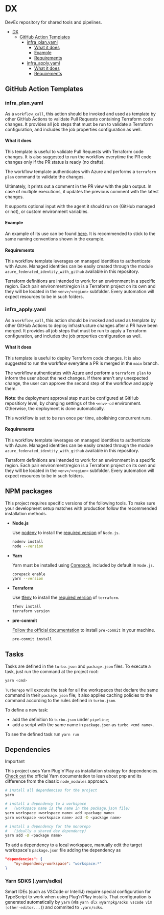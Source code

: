 # DX

DevEx repository for shared tools and pipelines.

- [DX](#dx)
  - [GitHub Action Templates](#github-action-templates)
    - [infra_plan.yaml](#infra_planyaml)
      - [What it does](#what-it-does)
      - [Example](#example)
      - [Requirements](#requirements)
    - [infra\_apply.yaml](#infra_applyyaml)
      - [What it does](#what-it-does-1)
      - [Requirements](#requirements-1)

## GitHub Action Templates

### infra_plan.yaml

As a `workflow_call`, this action should be invoked and used as template by other GitHub Actions to validate Pull Requests containing Terraform code changes. It provides all job steps that must be run to validate a Terraform configuration, and includes the job properties configuration as well.

#### What it does

This template is useful to validate Pull Requests with Terraform code changes. It is also suggested to run the workflow everytime the PR code changes only if the PR status is ready (no drafts).

The workflow template authenticates with Azure and performs a `terraform plan` command to validate the changes.

Ultimately, it prints out a comment in the PR view with the plan output. In case of multiple executions, it updates the previous comment with the latest changes.

It supports optional input with the agent it should run on (GitHub managed or not), or custom environment variables.

#### Example

An example of its use can be found [here](https://github.com/pagopa/dx-typescript/blob/main/.github/workflows/pr_infra.yaml).
It is recommended to stick to the same naming conventions shown in the example.

#### Requirements

This workflow template leverages on managed identities to authenticate with Azure. Managed identities can be easily created through the module `azure_federated_identity_with_github` available in this repository.

Terraform definitions are intended to work for an environment in a specific region. Each pair environment/region is a Terraform project on its own and they will be located in the `<env>/<region>` subfolder. Every automation will expect resources to be in such folders.

### infra_apply.yaml

As a `workflow_call`, this action should be invoked and used as template by other GitHub Actions to deploy infrastructure changes after a PR have been merged. It provides all job steps that must be run to apply a Terraform configuration, and includes the job properties configuration as well.

#### What it does

This template is useful to deploy Terraform code changes. It is also suggested to run the workflow everytime a PR is merged in the `main` branch.

The workflow authenticates with Azure and perform a `terraform plan` to inform the user about the next changes. If there aren't any unexpected change, the user can approve the second step of the workflow and apply them.

**Note**: the deployment approval step must be configured at GitHub repositiory level, by changing settings of the `<env>-cd` environment. Otherwise, the deployment is done automatically.

This workflow is set to be run once per time, abolishing concurrent runs.

#### Requirements

This workflow template leverages on managed identities to authenticate with Azure. Managed identities can be easily created through the module `azure_federated_identity_with_github` available in this repository.

Terraform definitions are intended to work for an environment in a specific region. Each pair environment/region is a Terraform project on its own and they will be located in the `<env>/<region>` subfolder. Every automation will expect resources to be in such folders.

## NPM packages

This project requires specific versions of the following tools. To make sure your development setup matches with production follow the recommended installation methods.

- **Node.js**

  Use [nodenv](https://github.com/nodenv/nodenv) to install the [required version](.node-version) of `Node.js`.

  ```sh
  nodenv install
  node --version
  ```

- **Yarn**

  Yarn must be installed using [Corepack](https://yarnpkg.com/getting-started/install), included by default in `Node.js`.

  ```sh
  corepack enable
  yarn --version
  ```

- **Terraform**

  Use [tfenv](https://github.com/tfutils/tfenv) to install the [required version](.terraform-version) of `terraform`.

  ```sh
  tfenv install
  terraform version
  ```

- **pre-commit**

  [Follow the official documentation](https://pre-commit.com/) to install `pre-commit` in your machine.

  ```sh
  pre-commit install
  ```

## Tasks

Tasks are defined in the `turbo.json` and `package.json` files. To execute a task, just run the command at the project root:

```sh
yarn <cmd>
```

`Turborepo` will execute the task for all the workspaces that declare the same command in their `package.json` file; it also applies caching policies to the command according to the rules defined in `turbo.json`.

To define a new task:

- add the definition to `turbo.json` under `pipeline`;
- add a script with the same name in `package.json` as `turbo <cmd name>`.

To see the defined task run `yarn run`

## Dependencies

> [!IMPORTANT]  
> This project uses Yarn Plug'n'Play as installation strategy for dependencies. [Check out](https://yarnpkg.com/features/pnp) the official Yarn documentation to lean about pnp and its difference from the classic `node_modules` approach.

```sh
# install all dependencies for the project
yarn

# install a dependency to a workspace
#   (workspace name is the name in the package.json file)
yarn workspace <workspace name> add <package name>
yarn workspace <workspace name> add -D <package name>

# install a dependency for the monorepo
#   (ideally a shared dev dependency)
yarn add -D <package name>
```

To add a dependency to a local workspace, manually edit the target workspace's `package.json` file adding the dependency as

```json
"dependencies": {
    "my-dependency-workspace": "workspace:*"
}
```

### Yarn SDKS (.yarn/sdks)

Smart IDEs (such as VSCode or IntelliJ) require special configuration for TypeScript to work when using Plug'n'Play installs. That configuration is generated automatically by `yarn` (via `yarn dlx @yarnpkg/sdks vscode vim [other-editor...]`) and commited to `.yarn/sdks`.

